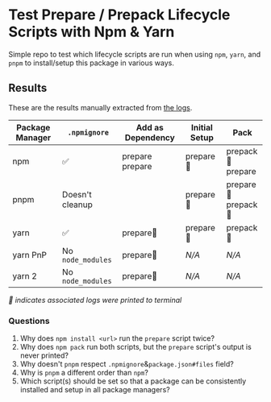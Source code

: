 # Test Prepare / Prepack Lifecycle Scripts with Npm & Yarn

Simple repo to test which lifecycle scripts are run when using `npm`, `yarn`, and `pnpm` to install/setup this package in various ways.

## Results

These are the results manually extracted from [the logs](https://github.com/cinderblock/test-npm-yarn-lifecycle-scripts/actions).

| Package Manager | `.npmignore`      | Add as Dependency  | Initial Setup | Pack                   |
| --------------- | ----------------- | ------------------ | ------------- | ---------------------- |
| npm             | ✅                | prepare<br>prepare | prepare👀     | prepack👀<br>prepare   |
| pnpm            | Doesn't cleanup   |                    | prepare👀     | prepare👀<br>prepack👀 |
| yarn            | ✅                | prepare👀          | prepare👀     | prepack👀              |
| yarn PnP        | No `node_modules` | prepare👀          | _N/A_         | _N/A_                  |
| yarn 2          | No `node_modules` | prepare👀          | _N/A_         | _N/A_                  |

_👀 indicates associated logs were printed to terminal_

### Questions

1. Why does `npm install <url>` run the `prepare` script twice?
1. Why does `npm pack` run both scripts, but the `prepare` script's output is never printed?
1. Why doesn't `pnpm` respect `.npmignore`&`package.json#files` field?
1. Why is `pnpm` a different order than `npm`?
1. Which script(s) should be set so that a package can be consistently installed and setup in all package managers?
